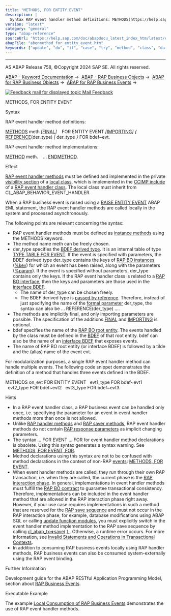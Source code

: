 ```yaml
---
title: "METHODS, FOR ENTITY EVENT"
description: |
  Syntax RAP event handler method definitions: METHODS(https://help.sap.com/doc/abapdocu_latest_index_htm/latest/en-US/abapmethods.htm) meth FINAL(https://help.sap.com/doc/abapdocu_latest_index_htm/latest/en-US/abapmethods_abstract_final.htm) FOR ENTITY EVENT IMPORTING(https://help.s
version: "latest"
category: "general"
type: "abap-reference"
sourceUrl: "https://help.sap.com/doc/abapdocu_latest_index_htm/latest/en-US/abenmethod_for_entity_event.htm"
abapFile: "abenmethod_for_entity_event.htm"
keywords: ["update", "do", "if", "case", "try", "method", "class", "data", "types", "internal-table", "abenmethod", "for", "entity", "event"]
---
```


* * *

AS ABAP Release 758, ©Copyright 2024 SAP SE. All rights reserved.

[ABAP - Keyword Documentation](https://help.sap.com/doc/abapdocu_latest_index_htm/latest/en-US/abenabap.htm) →  [ABAP - RAP Business Objects](https://help.sap.com/doc/abapdocu_latest_index_htm/latest/en-US/abenabap_rap.htm) →  [ABAP for RAP Business Objects](https://help.sap.com/doc/abapdocu_latest_index_htm/latest/en-US/abenabap_for_rap_bos.htm) →  [ABAP for RAP Business Events](https://help.sap.com/doc/abapdocu_latest_index_htm/latest/en-US/abenrap_events.htm) → 

 [![](Mail.gif?object=Mail.gif "Feedback mail for displayed topic") Mail Feedback](mailto:f1_help@sap.com?subject=Feedback%20on%20ABAP%20Documentation&body=Document:%20METHODS%2C%20FOR%20ENTITY%20EVENT%2C%20ABENMETHOD_FOR_ENTITY_EVENT%2C%20758%0D%0A%0D%0AError:%0D%0A%0D%0A%0D%0A%0D%0ASuggestion%20for%20improvement:)

METHODS, FOR ENTITY EVENT

Syntax

RAP event handler method definitions:

[METHODS](https://help.sap.com/doc/abapdocu_latest_index_htm/latest/en-US/abapmethods.htm) meth *\[*[FINAL](https://help.sap.com/doc/abapdocu_latest_index_htm/latest/en-US/abapmethods_abstract_final.htm)*\]*
   FOR ENTITY EVENT *\[*[IMPORTING](https://help.sap.com/doc/abapdocu_latest_index_htm/latest/en-US/abapmethods_general.htm)*\]* *{* [REFERENCE](https://help.sap.com/doc/abapdocu_latest_index_htm/latest/en-US/abapmethods_parameters.htm)(der\_type) *|* der\_type *}* FOR bdef~evt.

RAP event handler method implementations:

[METHOD](https://help.sap.com/doc/abapdocu_latest_index_htm/latest/en-US/abapmethods.htm) meth.
   ...
[ENDMETHOD](https://help.sap.com/doc/abapdocu_latest_index_htm/latest/en-US/abapmethods.htm).

Effect

[RAP event handler methods](https://help.sap.com/doc/abapdocu_latest_index_htm/latest/en-US/abenrap_event_handler_meth_glosry.htm "Glossary Entry") must be defined and implemented in the private [visibility section](https://help.sap.com/doc/abapdocu_latest_index_htm/latest/en-US/abenvisibility_section_glosry.htm "Glossary Entry") of a [local class](https://help.sap.com/doc/abapdocu_latest_index_htm/latest/en-US/abenlocal_class_glosry.htm "Glossary Entry"), which is implemented in the [CCIMP include](https://help.sap.com/doc/abapdocu_latest_index_htm/latest/en-US/abenccimp_glosry.htm "Glossary Entry") of a [RAP event handler class](https://help.sap.com/doc/abapdocu_latest_index_htm/latest/en-US/abenrap_event_handler_class_glosry.htm "Glossary Entry"). The local class must inherit from CL\_ABAP\_BEHAVIOR\_EVENT\_HANDLER.

When a RAP business event is raised using a [RAISE ENTITY EVENT](https://help.sap.com/doc/abapdocu_latest_index_htm/latest/en-US/abapraise_entity_event.htm) ABAP EML statement, the RAP event handler methods are called locally in the system and processed asynchronously.

The following points are relevant concerning the syntax:

-   RAP event handler methods must be defined as [instance methods](https://help.sap.com/doc/abapdocu_latest_index_htm/latest/en-US/abeninstance_method_glosry.htm "Glossary Entry") using the METHODS keyword.
-   The method name meth can be freely chosen.
-   der\_type specifies the [BDEF derived type](https://help.sap.com/doc/abapdocu_latest_index_htm/latest/en-US/abenrap_derived_type_glosry.htm "Glossary Entry"). It is an internal table of type [TYPE TABLE FOR EVENT](https://help.sap.com/doc/abapdocu_latest_index_htm/latest/en-US/abaptype_table_for.htm). If the event is specified with parameters, the BDEF derived type der\_type contains the keys of [RAP BO instances](https://help.sap.com/doc/abapdocu_latest_index_htm/latest/en-US/abenrap_bo_instance_glosry.htm "Glossary Entry") ([%key](https://help.sap.com/doc/abapdocu_latest_index_htm/latest/en-US/abapderived_types_key.htm)) for which an event has been raised, along with the parameters ([%param](https://help.sap.com/doc/abapdocu_latest_index_htm/latest/en-US/abapderived_types_param.htm)). If the event is specified without parameters, der\_type contains only the keys. If the RAP event handler class is related to a [RAP BO interface](https://help.sap.com/doc/abapdocu_latest_index_htm/latest/en-US/abenrap_bo_interface_glosry.htm "Glossary Entry"), then the keys and parameters are those used in the [interface BDEF](https://help.sap.com/doc/abapdocu_latest_index_htm/latest/en-US/abencds_interface_bdef_glosry.htm "Glossary Entry").
    -   The name of der\_type can be chosen freely.
    -   The BDEF derived type is [passed by reference](https://help.sap.com/doc/abapdocu_latest_index_htm/latest/en-US/abenpass_by_reference_glosry.htm "Glossary Entry"). Therefore, instead of just specifying the name of the [formal parameter](https://help.sap.com/doc/abapdocu_latest_index_htm/latest/en-US/abenformal_parameter_glosry.htm "Glossary Entry") der\_type, the syntax can also be ... REFERENCE(der\_type) ....
-   The methods are implicitly final, and only importing parameters are possible. The specification of the additions [FINAL](https://help.sap.com/doc/abapdocu_latest_index_htm/latest/en-US/abapclass_options.htm) and [IMPORTING](https://help.sap.com/doc/abapdocu_latest_index_htm/latest/en-US/abapmethods_general.htm) is optional.
-   bdef specifies the name of the [RAP BO root entity](https://help.sap.com/doc/abapdocu_latest_index_htm/latest/en-US/abenrap_bo_root_entity_glosry.htm "Glossary Entry"). The events handled by the class must be defined in the [BDEF](https://help.sap.com/doc/abapdocu_latest_index_htm/latest/en-US/abencds_behavior_definition_glosry.htm "Glossary Entry") of that root entity. bdef can also be the name of an [interface BDEF](https://help.sap.com/doc/abapdocu_latest_index_htm/latest/en-US/abencds_interface_bdef_glosry.htm "Glossary Entry") that exposes events.
-   The name of RAP BO root entity (or interface BDEF) is followed by a tilde and the (alias) name of the event evt.

For modularization purposes, a single RAP event handler method can handle multiple events. The following code snippet demonstrates the definition of a method that handles three events defined in the BDEF.

METHODS on\_evt FOR ENTITY EVENT
  evt1\_type FOR bdef~evt1
  evt2\_type FOR bdef~evt2
  evt3\_type FOR bdef~evt3.

Hints

-   In a RAP event handler class, a RAP business event can be handled only once, i.e. specifying the parameter for an event in event handler methods more than once is not allowed.
-   Unlike [RAP handler methods](https://help.sap.com/doc/abapdocu_latest_index_htm/latest/en-US/abenabp_handler_method_glosry.htm "Glossary Entry") and [RAP saver methods](https://help.sap.com/doc/abapdocu_latest_index_htm/latest/en-US/abenabp_saver_method_glosry.htm "Glossary Entry"), RAP event handler methods do not contain [RAP response parameters](https://help.sap.com/doc/abapdocu_latest_index_htm/latest/en-US/abenrap_response_param_glosry.htm "Glossary Entry") as implicit changing parameters.
-   The syntax ... FOR EVENT ... FOR for event handler method declarations is obsolete. Using this syntax generates a syntax warning. See [METHODS, FOR EVENT, FOR](https://help.sap.com/doc/abapdocu_latest_index_htm/latest/en-US/abapmethods_for_event_rap_obs.htm).
-   Method declarations using this syntax are not to be confused with method declarations in the context of non-RAP [events](https://help.sap.com/doc/abapdocu_latest_index_htm/latest/en-US/abenevent_glosry.htm "Glossary Entry"): [METHODS, FOR EVENT](https://help.sap.com/doc/abapdocu_latest_index_htm/latest/en-US/abapmethods_event_handler.htm).
-   When event handler methods are called, they run through their own RAP transaction, i.e. when they are called, the current phase is the [RAP interaction phase](https://help.sap.com/doc/abapdocu_latest_index_htm/latest/en-US/abenrap_int_phase_glosry.htm "Glossary Entry"). In general, implementations in event handler methods must fulfill the [RAP BO contract](https://help.sap.com/doc/abapdocu_latest_index_htm/latest/en-US/abenrap_bo_contract_glosry.htm "Glossary Entry") to guarantee transactional consistency. Therefore, implementations can be included in the event handler method that are allowed in the RAP interaction phase right away. However, if your use case requires implementations in such a method that are reserved for the [RAP save sequence](https://help.sap.com/doc/abapdocu_latest_index_htm/latest/en-US/abenrap_save_seq_glosry.htm "Glossary Entry") and must not occur in the RAP interaction phase, for example, database modifications using ABAP SQL or calling [update function modules](https://help.sap.com/doc/abapdocu_latest_index_htm/latest/en-US/abenupdate_function_module_glosry.htm "Glossary Entry"), you must explicitly switch in the event handler method implementation to the RAP save sequence by calling [cl\_abap\_tx=>save( ).](https://help.sap.com/doc/abapdocu_latest_index_htm/latest/en-US/abaprap_cl_abap_tx.htm). Otherwise, a runtime error occurs. For more information, see [Invalid Statements and Operations in Transactional Contexts](https://help.sap.com/doc/abapdocu_latest_index_htm/latest/en-US/abapinvalid_stmts_in_tx.htm).
-   In addition to consuming RAP business events locally using RAP handler methods, RAP business events can also be consumed system-externally using the RAP event binding.

Further Information

Development guide for the ABAP RESTful Application Programming Model, section about [RAP Business Events](https://help.sap.com/docs/ABAP_Cloud/f055b8bf582d4f34b91da667bc1fcce6/0b925bc556d4491aad395b21ec2566ff?version=sap_cross_product_abap).

Executable Example

The example [Local Consumption of RAP Business Events](https://help.sap.com/doc/abapdocu_latest_index_htm/latest/en-US/abenrap_events_local_consume_abexa.htm) demonstrates the use of RAP event handler methods.
